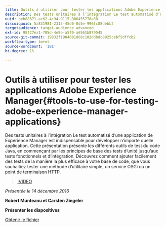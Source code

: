 ```yaml
---
title: Outils à utiliser pour tester les applications Adobe Experience Manager
description: Des tests unitaires à l’intégration Le test automatisé d’une application de Experience Manager est indispensable pour développer n’importe quelle application. Cette présentation présente les différents outils de test du code Java, en commençant par les principes de base des tests d’unité jusqu’aux tests fonctionnels et d’intégration. Découvrez comment ajouter facilement des tests de la manière la plus efficace à votre base de code, que vous souhaitiez tester une méthode d’utilitaire simple, un service OSGi ou un point de terminaison HTTP.
uuid: beb88371-ac62-4c94-9115-886455778a38
discoiquuid: 5a831981-2313-45d6-8d5e-996fc88debb2
targetaudience: target-audience advanced
exl-id: 98f27ea1-705d-4e8e-a5f0-a6561b879545
source-git-commit: 19832f1904681d68c102ddbdc8925cebf5dffcb2
workflow-type: tm+mt
source-wordcount: '181'
ht-degree: 1%

---
```


# Outils à utiliser pour tester les applications Adobe Experience Manager{#tools-to-use-for-testing-adobe-experience-manager-applications}

Des tests unitaires à l’intégration Le test automatisé d’une application de Experience Manager est indispensable pour développer n’importe quelle application. Cette présentation présente les différents outils de test du code Java, en commençant par les principes de base des tests d’unité jusqu’aux tests fonctionnels et d’intégration. Découvrez comment ajouter facilement des tests de la manière la plus efficace à votre base de code, que vous souhaitiez tester une méthode d’utilitaire simple, un service OSGi ou un point de terminaison HTTP.

>[!VIDEO](https://video.tv.adobe.com/v/19302/?quality=9)

*Présentée le 14 décembre 2016*

**Robert Munteanu et Carsten Ziegeler**

**Présenter les diapositives**

[Obtenir le fichier](assets/aem-gems-tools-for-testing-12-14-16.pdf)
<!--
[Get back to the Overview](https://helpx.adobe.com/experience-manager/kt/eseminars/gems/aem-index.html)
-->
